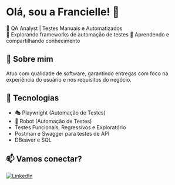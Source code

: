 # Olá, sou a Francielle! 👋

🎯 QA Analyst | Testes Manuais e Automatizados  
🔎 Explorando frameworks de automação de testes
🌱 Aprendendo e compartilhando conhecimento

## 💼 Sobre mim
Atuo com qualidade de software, garantindo entregas com foco na experiência do usuário e nos requisitos do negócio.

## 🚀 Tecnologias
- 🎭 Playwright (Automação de Testes)
- 🤖 Robot (Automação de Testes)
- Testes Funcionais, Regressivos e Exploratório
- Postman e Swagger para testes de API
- DBeaver e SQL

## 📫 Vamos conectar?
[![LinkedIn](https://img.shields.io/badge/-LinkedIn-blue?logo=linkedin&style=flat)](https://www.linkedin.com/in/francielle-mendes)

